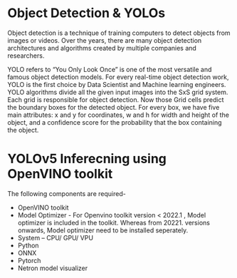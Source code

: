 # Object Detection & YOLOs
Object detection is a technique of training computers to detect objects from images or videos. Over the years, there are many object detection architectures and algorithms created by multiple companies and researchers.

YOLO refers to “You Only Look Once” is one of the most versatile and famous object detection models. For every real-time object detection work, YOLO is the first choice by Data Scientist and Machine learning engineers. YOLO algorithms divide all the given input images into the SxS grid system. Each grid is responsible for object detection. Now those Grid cells predict the boundary boxes for the detected object. For every box, we have five main attributes: x and y for coordinates, w and h for width and height of the object, and a confidence score for the probability that the box containing the object.

# YOLOv5 Inferecning using OpenVINO toolkit
The following components are required-

- OpenVINO toolkit
- Model Optimizer - For Openvino toolkit version < 2022.1 , Model optimizer is included in the toolkit. Whereas from 20221. versions onwards, Model optimizer need to be installed seperately.
- System – CPU/ GPU/ VPU
- Python
- ONNX
- Pytorch
- Netron model visualizer

